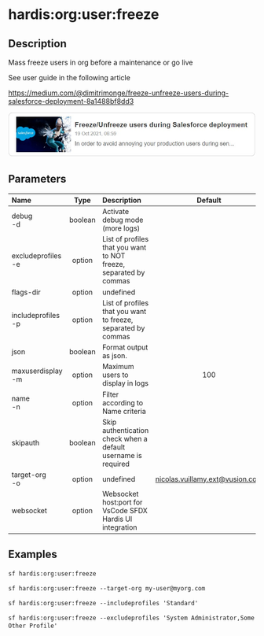 <!-- This file has been generated with command 'sf hardis:doc:plugin:generate'. Please do not update it manually or it may be overwritten -->
# hardis:org:user:freeze

## Description

Mass freeze users in org before a maintenance or go live

See user guide in the following article

<https://medium.com/@dimitrimonge/freeze-unfreeze-users-during-salesforce-deployment-8a1488bf8dd3>

[![How to freeze / unfreeze users during a Salesforce deployment](https://github.com/hardisgroupcom/sfdx-hardis/raw/main/docs/assets/images/article-freeze.jpg)](https://medium.com/@dimitrimonge/freeze-unfreeze-users-during-salesforce-deployment-8a1488bf8dd3)

## Parameters

| Name                   |  Type   | Description                                                       |              Default              | Required | Options |
|:-----------------------|:-------:|:------------------------------------------------------------------|:---------------------------------:|:--------:|:-------:|
| debug<br/>-d           | boolean | Activate debug mode (more logs)                                   |                                   |          |         |
| excludeprofiles<br/>-e | option  | List of profiles that you want to NOT freeze, separated by commas |                                   |          |         |
| flags-dir              | option  | undefined                                                         |                                   |          |         |
| includeprofiles<br/>-p | option  | List of profiles that you want to freeze, separated by commas     |                                   |          |         |
| json                   | boolean | Format output as json.                                            |                                   |          |         |
| maxuserdisplay<br/>-m  | option  | Maximum users to display in logs                                  |                100                |          |         |
| name<br/>-n            | option  | Filter according to Name criteria                                 |                                   |          |         |
| skipauth               | boolean | Skip authentication check when a default username is required     |                                   |          |         |
| target-org<br/>-o      | option  | undefined                                                         | <nicolas.vuillamy.ext@vusion.com> |          |         |
| websocket              | option  | Websocket host:port for VsCode SFDX Hardis UI integration         |                                   |          |         |

## Examples

```shell
sf hardis:org:user:freeze
```

```shell
sf hardis:org:user:freeze --target-org my-user@myorg.com
```

```shell
sf hardis:org:user:freeze --includeprofiles 'Standard'
```

```shell
sf hardis:org:user:freeze --excludeprofiles 'System Administrator,Some Other Profile'
```


